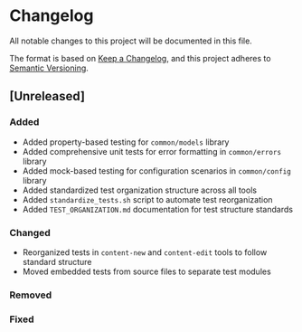 # Changelog

All notable changes to this project will be documented in this file.

The format is based on [Keep a Changelog](https://keepachangelog.com/en/1.1.0/),
and this project adheres to [Semantic Versioning](https://semver.org/spec/v2.0.0.html).

## [Unreleased]

### Added

- Added property-based testing for `common/models` library
- Added comprehensive unit tests for error formatting in `common/errors` library
- Added mock-based testing for configuration scenarios in `common/config` library
- Added standardized test organization structure across all tools
- Added `standardize_tests.sh` script to automate test reorganization
- Added `TEST_ORGANIZATION.md` documentation for test structure standards

### Changed

- Reorganized tests in `content-new` and `content-edit` tools to follow standard structure
- Moved embedded tests from source files to separate test modules

### Removed

### Fixed
